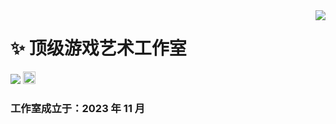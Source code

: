 <img align="right" src="https://count.getloli.com/get/@:TopGameArt?theme=rule34">

# ✨ 顶级游戏艺术工作室



![](https://visitor-badge.glitch.me/badge?page_id=TopGameArt.TopGameArt)
[<img alt="github" src="https://img.shields.io/badge/github-thangchung-8da0cb?style=for-the-badge&labelColor=555555&logo=github" height="20">](https://github.com/TopGameArt)

### 工作室成立于：2023 年 11 月
